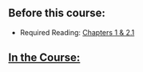 ## Before this course:

* Required Reading:  <a href=../Resources/Introduction-to-Computation-and-Programming-Using-Python.pdf>Chapters 1 & 2.1</a>



## [In the Course:](https://www.youtube.com/watch?v=nykOeWgQcHM&list=PLUl4u3cNGP63WbdFxL8giv4yhgdMGaZNA&index=1&ab_channel=MITOpenCourseWare) 


